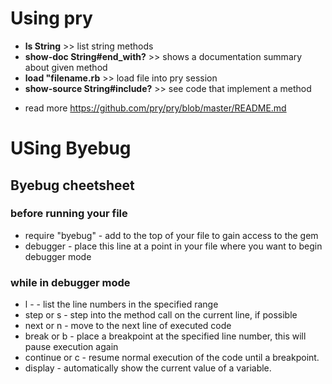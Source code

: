 # Using pry
 - **ls String**  >> list string methods
 - **show-doc String#end_with?**  >> shows a documentation summary about given method
 - **load "filename.rb**  >> load file into pry session
 - **show-source String#include?**  >> see code that implement  a method 

 * read more https://github.com/pry/pry/blob/master/README.md  


# USing Byebug

## Byebug cheetsheet
### before running your file 
 - require "byebug" - add to the top of your file to gain access to the gem
 - debugger - place this line at a point in your file where you want to begin debugger mode

### while in debugger mode
- l <start line>-<end line> - list the line numbers in the specified range
- step or s - step into the method call on the current line, if possible
- next or n - move to the next line of executed code
- break <line num> or b <line num> - place a breakpoint at the specified line  number, this will pause execution again
- continue or c - resume normal execution of the code until a breakpoint.
- display <variable> - automatically show the current value of a variable.
